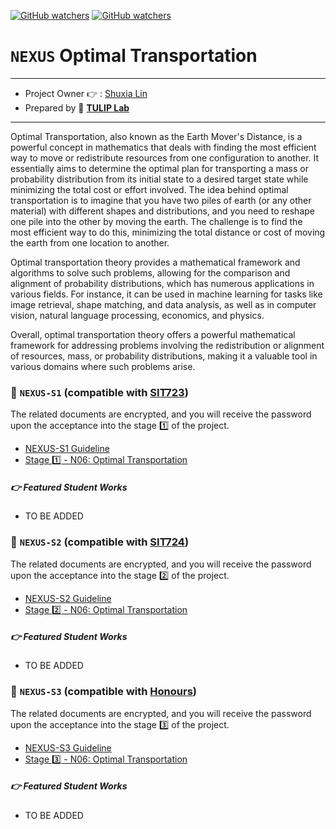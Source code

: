 [![GitHub watchers](https://img.shields.io/badge/tulip--lab-Open--Projects-brightgreen)](../README.md)
[![GitHub watchers](https://img.shields.io/badge/Module-NEXUS-orange)](https://github.com/tulip-lab#runner-nexus-research-training)

# `NEXUS` Optimal Transportation

---
- Project Owner :point_right: : [Shuxia Lin](https://www.tulip.org.au/members/)
- Prepared by :tulip: **[TULIP Lab](https://www.tulip.org.au/members)**
---

Optimal Transportation, also known as the Earth Mover's Distance, is a powerful concept in mathematics that deals with finding the most efficient way to move or redistribute resources from one configuration to another. It essentially aims to determine the optimal plan for transporting a mass or probability distribution from its initial state to a desired target state while minimizing the total cost or effort involved. The idea behind optimal transportation is to imagine that you have two piles of earth (or any other material) with different shapes and distributions, and you need to reshape one pile into the other by moving the earth. The challenge is to find the most efficient way to do this, minimizing the total distance or cost of moving the earth from one location to another.

Optimal transportation theory provides a mathematical framework and algorithms to solve such problems, allowing for the comparison and alignment of probability distributions, which has numerous applications in various fields. For instance, it can be used in machine learning for tasks like image retrieval, shape matching, and data analysis, as well as in computer vision, natural language processing, economics, and physics.

Overall, optimal transportation theory offers a powerful mathematical framework for addressing problems involving the redistribution or alignment of resources, mass, or probability distributions, making it a valuable tool in various domains where such problems arise.

### :notebook_with_decorative_cover: `NEXUS-S1` (compatible with [SIT723](https://www.deakin.edu.au/courses/unit?unit=SIT723))

The related documents are encrypted, and you will receive the password upon the acceptance into the stage :one: of the project. 

- [NEXUS-S1 Guideline](https://github.com/tulip-lab/handouts/blob/main/nexus/Nexus-S1.pdf) 
- [Stage :one: - N06: Optimal Transportation](https://github.com/tulip-lab/handouts/blob/main/nexus/N06-S1.pdf) 

##### :point_right: Featured Student Works

- TO BE ADDED

### :notebook_with_decorative_cover: `NEXUS-S2` (compatible with [SIT724](https://www.deakin.edu.au/courses/unit?unit=SIT724))

The related documents are encrypted, and you will receive the password upon the acceptance into the stage :two: of the project. 

- [NEXUS-S2 Guideline](https://github.com/tulip-lab/handouts/blob/main/nexus/Nexus-S2.pdf) 
- [Stage :two: - N06: Optimal Transportation](https://github.com/tulip-lab/handouts/blob/main/nexus/N06-S2.pdf) 

##### :point_right: Featured Student Works

- TO BE ADDED


### :notebook_with_decorative_cover: `NEXUS-S3` (compatible with [Honours](https://www.deakin.edu.au/course/bachelor-information-technology-honours))


The related documents are encrypted, and you will receive the password upon the acceptance into the stage :three: of the project. 

- [NEXUS-S3 Guideline](https://github.com/tulip-lab/handouts/blob/main/nexus/Nexus-S3.pdf) 
- [Stage :three: - N06: Optimal Transportation](https://github.com/tulip-lab/handouts/blob/main/nexus/N06-S3.pdf) 

##### :point_right: Featured Student Works

- TO BE ADDED
